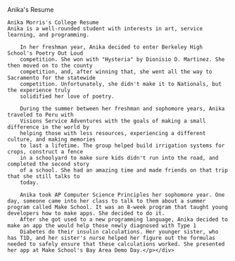 <!DOCTYPE html>
<html lang="en">
<head>
    <meta charset="UTF-8">
    Anika's Resume

</head>
<body>

    Anika Morris's College Resume
    Anika is a well-rounded student with interests in art, service learning, and programming.
    
        In her freshman year, Anika decided to enter Berkeley High School's Poetry Out Loud
        competition. She won with "Hysteria" by Dionisio D. Martinez. She then moved on to the county
        competition, and, after winning that, she went all the way to Sacramento for the statewide
        competition. Unfortunately, she didn't make it to Nationals, but the experience truly
        solidified her love of poetry.
        
        During the summer between her freshman and sophomore years, Anika traveled to Peru with
        Visions Service Adventures with the goals of making a small difference in the world by
        helping those with less resources, experiencing a different culture, and making memories
        to last a lifetime. The group helped build irrigation systems for crops, construct a fence
        in a schoolyard to make sure kids didn't run into the road, and completed the second story
        of a school. She had an amazing time and made friends on that trip that she still talks to
        today.
        
        Anika took AP Computer Science Principles her sophomore year. One day, someone came into her class to talk to them about a summer         program called Make School. It was an 8-week program that taught young developers how to make apps. She decided to do it.
        After she got used to a new programming language, Anika decided to make an app the would help those newly diagnosed with Type 1
        Diabetes do their insulin calculations. Her younger sister, who has T1D, and her sister's nurse helped her figure out the formulas         needed to safely ensure that these calculations worked. She presented her app at Make School's Bay Area Demo Day.</p></div>

</body>
</html>
